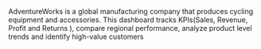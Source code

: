 AdventureWorks is a global manufacturing company that produces cycling equipment and accessories. This dashboard tracks KPIs(Sales, Revenue, Profit and Returns ), compare regional performance, analyze product level 
trends and identify high-value customers
